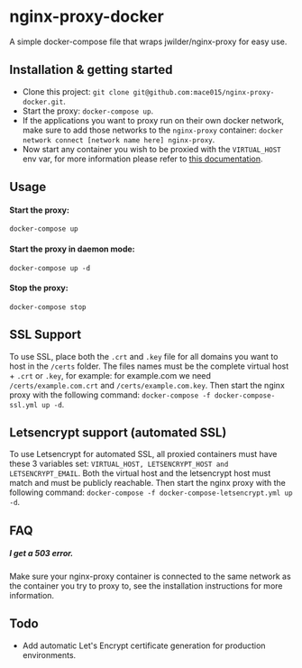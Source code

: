 # nginx-proxy-docker
A simple docker-compose file that wraps jwilder/nginx-proxy for easy use.

## Installation & getting started

- Clone this project: `git clone git@github.com:mace015/nginx-proxy-docker.git`.
- Start the proxy: `docker-compose up`.
- If the applications you want to proxy run on their own docker network, make sure to add those networks to the `nginx-proxy` container: `docker network connect [network name here] nginx-proxy`.
- Now start any container you wish to be proxied with the `VIRTUAL_HOST` env var, for more information please refer to [this documentation](https://github.com/jwilder/nginx-proxy).

## Usage

#### Start the proxy:

`docker-compose up`

#### Start the proxy in daemon mode:

`docker-compose up -d`

#### Stop the proxy:

`docker-compose stop`

## SSL Support
To use SSL, place both the `.crt` and `.key` file for all domains you want to host in the `/certs` folder.
The files names must be the complete virtual host + `.crt` or `.key`, for example: for example.com we need `/certs/example.com.crt` and `/certs/example.com.key`.
Then start the nginx proxy with the following command: `docker-compose -f docker-compose-ssl.yml up -d`.

## Letsencrypt support (automated SSL)
To use Letsencrypt for automated SSL, all proxied containers must have these 3 variables set: `VIRTUAL_HOST, LETSENCRYPT_HOST and LETSENCRYPT_EMAIL`.
Both the virtual host and the letsencrypt host must match and must be publicly reachable.
Then start the nginx proxy with the following command: `docker-compose -f docker-compose-letsencrypt.yml up -d`.

## FAQ

##### I get a 503 error.
Make sure your nginx-proxy container is connected to the same network as the container you try to proxy to, see the installation instructions for more information.

## Todo

- Add automatic Let's Encrypt certificate generation for production environments.
